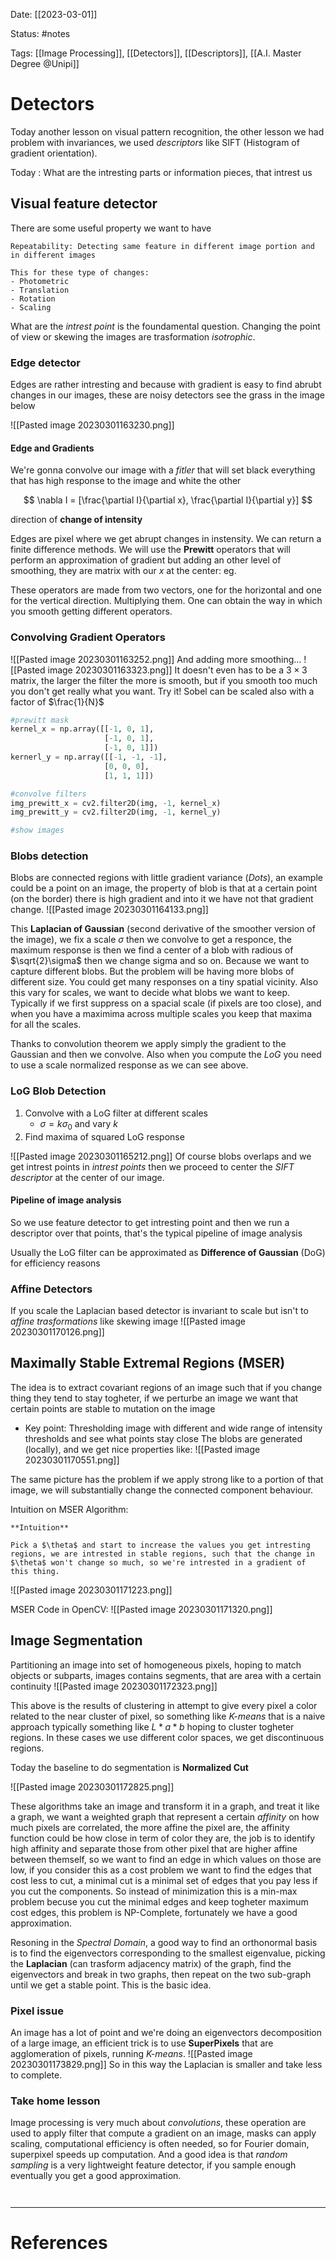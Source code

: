 Date: [[2023-03-01]]

Status: #notes

Tags: [[Image Processing]], [[Detectors]], [[Descriptors]], [[A.I. Master Degree @Unipi]]

# Detectors

Today another lesson on visual pattern recognition, the other lesson we had problem with invariances, we used *descriptors* like SIFT (Histogram of gradient orientation).

Today : What are the intresting parts or information pieces, that intrest us

## Visual feature detector

There are some useful property we want to have

```ad-note
Repeatability: Detecting same feature in different image portion and in different images

This for these type of changes:
- Photometric 
- Translation
- Rotation 
- Scaling
```

What are the *intrest point* is the foundamental question. Changing the point of view or skewing the images are trasformation *isotrophic*. 

### Edge detector

Edges are rather intresting and because with gradient is easy to find abrubt changes in our images,  these are noisy detectors see the grass in the image below

![[Pasted image 20230301163230.png]]
#### Edge and Gradients

We're gonna convolve our image with a *fitler* that will set black everything that has high response to the image and white the other

$$
\nabla I = [\frac{\partial I}{\partial x}, \frac{\partial I}{\partial y}]
$$

direction of **change of intensity**

Edges are pixel where we get abrupt changes in instensity.
We can return a finite difference methods. We will use the **Prewitt** operators that will perform an approximation of gradient but adding an other level of smoothing, they are matrix with our $x$ at the center: eg.

These operators are made from two vectors, one for the horizontal and one for the vertical direction. Multiplying them. One can obtain the way in which you smooth getting different operators.

### Convolving Gradient Operators
![[Pasted image 20230301163252.png]]
And adding more smoothing...
![[Pasted image 20230301163323.png]]
It doesn't even has to be a $3\times3$ matrix, the larger the filter the more is smooth, but if you smooth too much you don't get really what you want. Try it!
Sobel can be scaled also with a factor of $\frac{1}{N}$

```Python
#prewitt mask
kernel_x = np.array([[-1, 0, 1],
                     [-1, 0, 1],
                     [-1, 0, 1]])
kernerl_y = np.array([[-1, -1, -1],
                     [0, 0, 0],
                     [1, 1, 1]])

#convolve filters
img_prewitt_x = cv2.filter2D(img, -1, kernel_x)
img_prewitt_y = cv2.filter2D(img, -1, kernel_y)

#show images
```

### Blobs detection

Blobs are connected regions with little gradient variance (*Dots*), an example could be a point on an image, the property of blob is that at a certain point (on the border) there is high gradient and into it we have not that gradient change.
![[Pasted image 20230301164133.png]]

This **Laplacian of Gaussian** (second derivative of the smoother version of the image), we fix a scale $\sigma$ then we convolve to get a responce, the maximum response is then we find a center of a blob with radious of $\sqrt{2}\sigma$ then we change sigma and so on. Because we want to capture different blobs. But the problem will be having more blobs of different size. You could get many responses on a tiny spatial vicinity. Also this vary for scales, we want to decide what blobs we want to keep. Typically if we first suppress on a spacial scale (if pixels are too close), and when you have a maximima across multiple scales you keep that maxima for all the scales.

Thanks to convolution theorem we apply simply the gradient to the Gaussian and then we convolve. Also when you compute the *LoG* you need to use a scale normalized response as we can see above.

### LoG Blob Detection 

1. Convolve with a LoG filter at different scales
	- $\sigma = k\sigma_{0}$ and vary $k$ 
2. Find maxima of squared LoG response

![[Pasted image 20230301165212.png]]
Of course blobs overlaps and we get intrest points in *intrest points* then we proceed to center the *SIFT descriptor* at the center of our image.

#### Pipeline of image analysis

So we use feature detector to get intresting point and then we run a descriptor over that points, that's the typical pipeline of image analysis

Usually the LoG filter can be approximated as **Difference of Gaussian** (DoG) for efficiency reasons

### Affine Detectors

If you scale the Laplacian based detector is invariant to scale but isn't to *affine trasformations*
like skewing image
![[Pasted image 20230301170126.png]]

## Maximally Stable Extremal Regions (MSER)

The idea is to extract covariant regions of an image such that if you change thing they tend to stay togheter, if we perturbe an image we want that certain points are stable to mutation on the image
- Key point: Thresholding image with different and wide range of intensity thresholds and see what points stay close
The blobs are generated (locally), and we get nice properties like:
![[Pasted image 20230301170551.png]]

The same picture has the problem if we apply strong like to a portion of that image, we will substantially change the connected component behaviour.

Intuition on MSER Algorithm:

```ad-note
**Intuition**

Pick a $\theta$ and start to increase the values you get intresting regions, we are intrested in stable regions, such that the change in $\theta$ won't change so much, so we're intrested in a gradient of this thing.
```

![[Pasted image 20230301171223.png]]


MSER Code in OpenCV:
![[Pasted image 20230301171320.png]]

## Image Segmentation

Partitioning an image into set of homogeneous pixels, hoping to match objects or subparts,
images contains segments, that are area with a certain continuity
![[Pasted image 20230301172323.png]]

This above is the results of clustering in attempt to give every pixel a color related to the near cluster of pixel, so something like *K-means* that is a naive approach typically something like $L*a*b$ hoping to cluster togheter regions. In these cases we use different color spaces, we get discontinuous regions.

Today the baseline to do segmentation is **Normalized Cut**

![[Pasted image 20230301172825.png]]

These algorithms take an image and transform it in a graph, and treat it like a graph, we want a weighted graph that represent a certain *affinity* on how much pixels are correlated, the more affine the pixel are, the affinity function could be how close in term of color they are, the job is to identify high affinity and separate those from other pixel that are higher affine between themself, so we want to find an edge in which values on those are low, if you consider this as a cost problem we want  to find the edges that cost less to cut, a minimal cut is a minimal set of edges that you pay less if you cut the components. So instead of minimization this is a min-max problem becuse you cut the minimal edges and keep togheter maximum cost edges, this problem is NP-Complete, fortunately we have a good approximation. 

Resoning in the *Spectral Domain*, a good way to find an orthonormal basis is to find the eigenvectors corresponding to the smallest eigenvalue, picking the **Laplacian** (can trasform adjacency matrix) of the graph, find the eigenvectors and break in two graphs, then repeat on the two sub-graph until we get a stable point. This is the basic idea.

### Pixel issue

An image has a lot of point and we're doing an eigenvectors decomposition of a large image, an efficient trick is to use **SuperPixels** that are agglomeration of pixels, running *K-means*.
![[Pasted image 20230301173829.png]]
So in this way the Laplacian is smaller and take less to complete.

### Take home lesson
Image processing is very much about *convolutions*, these operation are used to apply filter that compute a gradient on an image, masks can apply scaling, computational efficiency is often needed, so for Fourier domain, superpixel speeds up computation. And a good idea is that *random sampling* is a very lightweight feature detector, if you sample enough eventually you get a good approximation.


```ad-summary


```


---
# References

